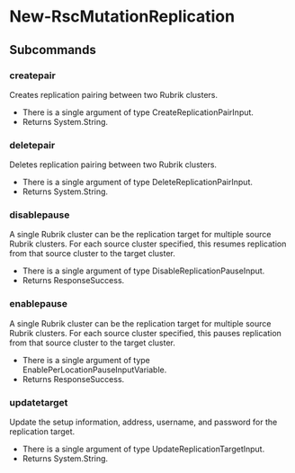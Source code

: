# New-RscMutationReplication
## Subcommands
### createpair
Creates replication pairing between two Rubrik clusters.

- There is a single argument of type CreateReplicationPairInput.
- Returns System.String.
### deletepair
Deletes replication pairing between two Rubrik clusters.

- There is a single argument of type DeleteReplicationPairInput.
- Returns System.String.
### disablepause
A single Rubrik cluster can be the replication target for multiple source Rubrik clusters. For each source cluster specified, this resumes replication from that source cluster to the target cluster.

- There is a single argument of type DisableReplicationPauseInput.
- Returns ResponseSuccess.
### enablepause
A single Rubrik cluster can be the replication target for multiple source Rubrik clusters. For each source cluster specified, this pauses replication from that source cluster to the target cluster.

- There is a single argument of type EnablePerLocationPauseInputVariable.
- Returns ResponseSuccess.
### updatetarget
Update the setup information, address, username, and password for the replication target.

- There is a single argument of type UpdateReplicationTargetInput.
- Returns System.String.
